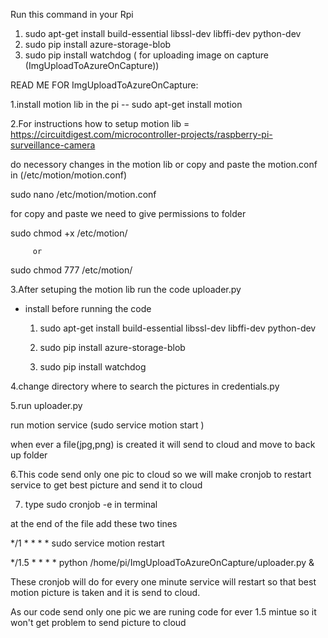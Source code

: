 Run this command in your Rpi
1. sudo apt-get install build-essential libssl-dev libffi-dev python-dev
2. sudo pip install azure-storage-blob 
3. sudo pip install watchdog ( for uploading image on capture (ImgUploadToAzureOnCapture))



READ ME FOR ImgUploadToAzureOnCapture:

1.install motion lib in the pi -- sudo apt-get install motion

2.For instructions how to setup motion lib = https://circuitdigest.com/microcontroller-projects/raspberry-pi-surveillance-camera

  do necessory changes in the motion lib or copy and paste the motion.conf in (/etc/motion/motion.conf)

  sudo nano /etc/motion/motion.conf

  for copy and paste we need to give permissions to folder

  sudo chmod +x /etc/motion/

         or
  
  sudo chmod 777 /etc/motion/
  

3.After setuping the motion lib run the code uploader.py 

  - install before running the code

    1. sudo apt-get install build-essential libssl-dev libffi-dev python-dev

    2. sudo pip install azure-storage-blob 

    3. sudo pip install watchdog

4.change directory where to search the pictures in credentials.py

5.run uploader.py

  run motion service (sudo service motion start  )

  when ever a file(jpg,png) is created it will send to cloud and move to back up folder


6.This code send only one pic to cloud so we will make cronjob to restart service to get best picture and send it to cloud

7. type sudo cronjob -e in terminal

 at the end of the file add these two tines


 */1 * * * * sudo service motion restart

 */1.5 * * * * python /home/pi/ImgUploadToAzureOnCapture/uploader.py &

  These cronjob will do for every one minute service will restart so that best motion picture is taken and it is send to cloud.

  As our code send only one pic we are runing code for ever 1.5 mintue so it won't get problem to send picture to cloud


